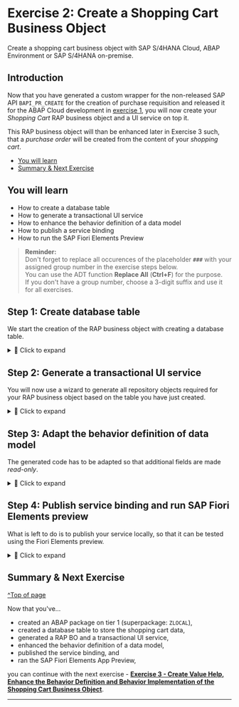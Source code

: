 # Exercise 2: Create a Shopping Cart Business Object
<!-- description --> Create a shopping cart business object with SAP S/4HANA Cloud, ABAP Environment or SAP S/4HANA on-premise.

## Introduction
Now that you have generated a custom wrapper for the non-released SAP API `BAPI_PR_CREATE` for the creation of purchase requisition and released it for the ABAP Cloud development in [exercise 1](../ex1/README.md), you will now create your _Shopping Cart_ RAP business object and a UI service on top it.   

This RAP business object will than be enhanced later in Exercise 3 such, that a _purchase order_ will be created from the content of your _shopping cart_.

- [You will learn](#you-will-learn)
- [Summary & Next Exercise](#summary--next-exercise) 


## You will learn  
- How to create a database table
- How to generate a transactional UI service
- How to enhance the behavior definition of a data model 
- How to publish a service binding
- How to run the SAP Fiori Elements Preview
 
> **Reminder:**   
> Don't forget to replace all occurences of the placeholder **`###`** with your assigned group number in the exercise steps below.  
> You can use the ADT function **Replace All** (**Ctrl+F**) for the purpose.   
> If you don't have a group number, choose a 3-digit suffix and use it for all exercises.




## Step 1: Create database table

We start the creation of the RAP business object with creating a database table.   

<details>
  <summary>🔵 Click to expand</summary>

  1. Right-click your package **`Z_PURCHASE_REQ_###`** and select **New** > **Other ABAP Repository Object**.

      <!-- ![table](images//databasenew.png) -->
      <img alt="table" src="images//databasenew.png" width="70%">

  2. Search for **database table**, select it and click **Next >**.

      <!-- ![table](images//databasenew2.png) -->
      <img alt="table" src="images//databasenew2.png" width="70%">

  3. Create new database table:
     - Name: `ZSHOPCART_### `
     - Description: Shopping cart table

      <!-- ![table](images//databasenew3.png) -->
      <img alt="table" src="images//databasenew3.png" width="70%">

       Click **Next >**.

  4. Click **Finish**.

  5. Replace your code with following:
   
   ```
    @EndUserText.label : 'Shopping cart table'
    @AbapCatalog.enhancement.category : #NOT_EXTENSIBLE
    @AbapCatalog.tableCategory : #TRANSPARENT
    @AbapCatalog.deliveryClass : #A
    @AbapCatalog.dataMaintenance : #RESTRICTED
    define table zshopcart_### {
    key client            : abap.clnt not null;
    key order_uuid        : sysuuid_x16 not null;
    order_id              : abap.numc(8) not null;
    ordered_item          : abap.char(40) not null;
    @Semantics.amount.currencyCode : 'zshopcart_###.currency'
    price                 : abap.curr(11,2);
    @Semantics.amount.currencyCode : 'zshopcart_###.currency'
    total_price           : abap.curr(11,2);
    currency              : abap.cuky;
    order_quantity        : abap.numc(4);
    delivery_date         : abap.dats;
    overall_status        : abap.char(30);
    notes                 : abap.string(256);
    created_by            : abp_creation_user;
    created_at            : abp_creation_tstmpl;
    last_changed_by       : abp_lastchange_user;
    last_changed_at       : abp_lastchange_tstmpl;
    local_last_changed_at : abp_locinst_lastchange_tstmpl;
    purchase_requisition  : abap.char(10);
    pr_creation_date      : abap.dats;
    }
   ```
   
   6. Save and activate.

</details>

## Step 2: Generate a transactional UI service

You will now use a wizard to generate all repository objects required for your RAP business object based on the table you have just created.  

 <details>
  <summary>🔵 Click to expand</summary>


  1. Right-click your database table **`ZSHOPCART_###`** and select **Generate ABAP Repository Objects**.

      <!-- ![cds](images/generator.png) -->
      <img alt="Generate Repository Objects" src="images/generator.png" width="70%">
  
  2. In the **Select Generator** screen choose the generator:    
     - Generator: **ABAP RESTful Application Programming Model: UI Service**

      <!-- ![cds](images/generator2.png) -->
      <img alt="Select Generator" src="images/generator_select_ui_generator.png" width="70%">

       Click **Next >**.

      > Please be aware that the screenshot above pertains to the SAP S/4HANA 2023 release.   

  3. In the **Enter Package** screen enter the name of your Tier 1 package **`Z_PURCHASE_REQ_###`** and click **Next >**.

     <img alt="Enter package name" src="images/generator_enter_package_name.png" width="70%">
 

  4. In the **Configure Generator** dialog navigate to the section **Business Object** and then click on **Data Model**.
     Here you have to provide the name of the alias.

     Alias Name: `ShoppingCart`    

     <img alt="Enter package name" src="images/generator_enter_alias_name.png" width="70%">
    
  

     Verify the maintained entries and press **Next >** to confirm. The needed artifacts will be generated.


   | **RAP Layer**                          | **Artefacts**           | **Artefact Names**                                  |
   |----------------------------------------|-------------------------|-----------------------------------------------------|
   | **Business Object**                    |                         |                                                     |
   |                                        | **Data Model**          | Data Definition Name: **`ZR_SHOPCART_###`**     |
   |                                        |                         | Alias Name: **`ShoppingCart`**                        |  
   |                                        | **Behavior**            | Implementation Class: **`ZBP_R_SHOPCART_###`**    |
   |                                        |                         | Draft Table Name: **`ZSHOPCART_###_D`**            |  
   | **Service Projection (BO Projection)** |                         | Name: **`ZC_SHOPCART_###`**                     |
   | **Business Services**                  |                         |                                                     |
   |                                        | **Service Definition**  | Name: **`ZUI_SHOPCART_###_O4`**                      |
   |                                        | **Service Binding**     | Name: **`ZUI_SHOPCART_###_O4`**                   |
   |                                        |                         | Binding Type: **`OData V4 - UI`**                   |

     
<!-- ![cds](images/generator3.png) -->
<img alt="cds" src="images/generator3.png" width="70%">

   Click **Next >**.

  5. Click **Finish**.

<!-- ![cds](images/generator4.png) -->
<img alt="cds" src="images/generator4.png" width="70%">

</details>

## Step 3: Adapt the behavior definition of data model 

The generated code has to be adapted so that additional fields are made _read-only_.   

 <details>
  <summary>🔵 Click to expand</summary>
  
  1. Open your behavior definition **`ZR_SHOPCART_###`** to enhance it. Add the following read-only fields to your behavior definition:

   ```
    ,   
    PurchaseRequisition,   
    PrCreationDate,   
    OverallStatus;   
   ```
   
   <!-- ![projection](images/bdef3x.png) -->
   <img alt="adapt BDEF" src="images/bdef3x.png" width="40%">

  2. Check your behavior definition:

<details>
  <summary>🟡📄 Click to expand and view and compare the source code!</summary>

   ```
managed implementation in class ZBP_R_SHOPCART_### unique;
strict ( 2 );
with draft;

define behavior for ZR_SHOPCART_### alias ShoppingCart
persistent table zshopcart_###
draft table zshopcart_###_d
etag master LocalLastChangedAt
lock master total etag LastChangedAt
authorization master ( global )

{
  field ( readonly )
  OrderUUID,
  CreatedAt,
  CreatedBy,
  LastChangedAt,
  LastChangedBy,
  LocalLastChangedAt
  ,
  PurchaseRequisition,
  PrCreationDate,
  OverallStatus;



  field ( numbering : managed )
  OrderUUID;


  create;
  update;
  delete;

  draft action Edit;
  draft action Activate optimized;
  draft action Discard;
  draft action Resume;
  draft determine action Prepare;

  mapping for zshopcart_###
    {
      OrderUUID           = order_uuid;
      OrderID             = order_id;
      OrderedItem         = ordered_item;
      Price               = price;
      TotalPrice          = total_price;
      Currency            = currency;
      OrderQuantity       = order_quantity;
      DeliveryDate        = delivery_date;
      OverallStatus       = overall_status;
      Notes               = notes;
      CreatedBy           = created_by;
      CreatedAt           = created_at;
      LastChangedBy       = last_changed_by;
      LastChangedAt       = last_changed_at;
      LocalLastChangedAt  = local_last_changed_at;
      PurchaseRequisition = purchase_requisition;
      PrCreationDate      = pr_creation_date;
    }
}  
   ```

</details>

   3. Save and activate.  
</details>

## Step 4: Publish service binding and run SAP Fiori Elements preview

What is left to do is to publish your service locally, so that it can be tested using the Fiori Elements preview.  

 <details>
  <summary>🔵 Click to expand</summary>
 
 
  1. Open your service binding **`ZUI_SHOPCART_O4_###`** and click **Publish**.

     ![binding](images/generator5.png)
     <img alt="" src="" width="70%">

  2. Select **`ShoppingCart`** in your service binding and click **Preview** to open SAP Fiori Elements preview.

     ![preview](images/generator6.png)
     <img alt="" src="" width="70%">

</details>

## Summary & Next Exercise
[^Top of page](#)

Now that you've... 
- created an ABAP package on tier 1 (superpackage: `ZLOCAL`),
- created a database table to store the shopping cart data,
- generated a RAP BO and a transactional UI service,
- enhanced the behavior definition of a data model,
- published the service binding, and 
- ran the SAP Fiori Elements App Preview,

you can continue with the next exercise - **[Exercise 3 - Create Value Help, Enhance the Behavior Definition and Behavior Implementation of the Shopping Cart Business Object](../ex3/README.md)**.

---

